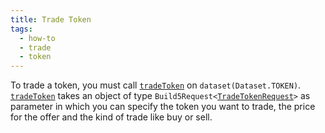 ```yaml
---
title: Trade Token
tags:
  - how-to
  - trade
  - token
---
```


To trade a token, you must call [`tradeToken`](../../../reference-api/classes/TokenDataset#tradeToken) on `dataset(Dataset.TOKEN)`. [`tradeToken`](../../../reference-api/classes/TokenDataset#tradeToken) takes an object of type `Build5Request<`[`TradeTokenRequest`](../../../reference-api/interfaces/TradeTokenRequest.md)`>` as parameter in which you can specify the token you want to trade, the price for the offer and the kind of trade like buy or sell.

```tsx file=../../../../../packages/sdk/examples/token/https/create.ts#L19-L35
```
